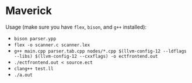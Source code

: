 # Maverick
Usage (make sure you have `flex`, `bison`, and `g++` installed):
- `bison parser.ypp`
- `flex -o scanner.c scanner.lex`
- `g++ main.cpp parser.tab.cpp nodes/*.cpp $(llvm-config-12 --ldflags --libs) $(llvm-config-12 --cxxflags) -o ectfrontend.out`
- `./ectfrontend.out < source.ect`
- `clang++ test.ll`
- `./a.out`
